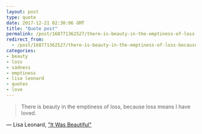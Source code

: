 ```yaml
---
layout: post
type: quote
date: 2017-12-21 02:30:06 GMT
title: "Quote post"
permalink: /post/168771362527/there-is-beauty-in-the-emptiness-of-loss-because
redirect_from: 
  - /post/168771362527/there-is-beauty-in-the-emptiness-of-loss-because
categories:
- beauty
- loss
- sadness
- emptiness
- lisa leonard
- quotes
- love
---
```

<blockquote>There is beauty in the emptiness of loss, because loss means I have loved.</blockquote>

 — Lisa Leonard, <a href="https://www.lisaleonard.com/blog/thoughts/finding-beauty/it-was-beautiful">"It Was Beautiful"</a>